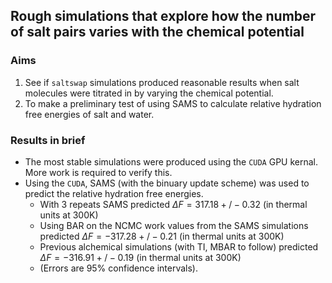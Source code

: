 ## Rough simulations that explore how the number of salt pairs varies with the chemical potential 

### Aims
1. See if `saltswap` simulations produced reasonable results when salt molecules were titrated in by varying the chemical potential.
2. To make a preliminary test of using SAMS to calculate relative  hydration free energies of salt and water.

### Results in brief
 * The most stable simulations were produced using the `CUDA` GPU kernal. More work is required to verify this. 
 * Using the `CUDA`, SAMS (with the binuary update scheme) was used to predict the relative hydration free energies.
    * With 3 repeats SAMS predicted $\Delta F = 317.18 +/- 0.32$ (in thermal units at 300K)
    * Using BAR on the NCMC work values from the SAMS simulations predicted $\Delta F = -317.28 +/- 0.21$ (in thermal units at 300K)
    * Previous alchemical simulations (with TI, MBAR to follow) predicted $\Delta F = -316.91 +/- 0.19$ (in thermal units at 300K)
    * (Errors are 95% confidence intervals).